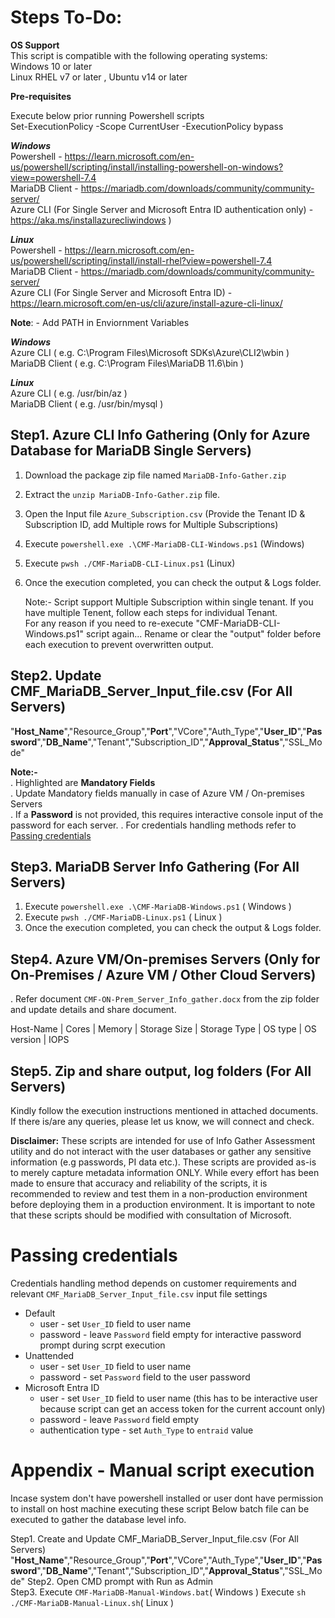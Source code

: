 # Steps To-Do:<br />

**OS Support**<br />
This script is compatible with the following operating systems:<br />
Windows 10 or later<br />
Linux RHEL v7 or later , Ubuntu v14 or later<br />

**Pre-requisites**<br />

Execute below prior running Powershell scripts<br />
Set-ExecutionPolicy -Scope CurrentUser -ExecutionPolicy bypass

***Windows***<br />
Powershell -   https://learn.microsoft.com/en-us/powershell/scripting/install/installing-powershell-on-windows?view=powershell-7.4<br /> 
MariaDB Client - https://mariadb.com/downloads/community/community-server/ <br />
Azure CLI (For Single Server and Microsoft Entra ID authentication only) - https://aka.ms/installazurecliwindows )<br /> 

***Linux***<br />
Powershell - https://learn.microsoft.com/en-us/powershell/scripting/install/install-rhel?view=powershell-7.4<br /> 
MariaDB Client - https://mariadb.com/downloads/community/community-server/ <br />
Azure CLI (For Single Server and Microsoft Entra ID) - https://learn.microsoft.com/en-us/cli/azure/install-azure-cli-linux/<br /> 

**Note**: - Add PATH in Enviornment Variables<br />

***Windows***<br />
Azure CLI  ( e.g. C:\Program Files\Microsoft SDKs\Azure\CLI2\wbin )<br />
MariaDB Client ( e.g. C:\Program Files\MariaDB 11.6\bin )<br />

***Linux***<br />
Azure CLI  ( e.g. /usr/bin/az )<br />
MariaDB Client ( e.g. /usr/bin/mysql )<br />

## Step1. Azure CLI Info Gathering (Only for Azure Database for MariaDB Single Servers)
1.	Download the package zip file named `MariaDB-Info-Gather.zip`
2.	Extract the `unzip MariaDB-Info-Gather.zip` file.
3.	Open the Input file `Azure_Subscription.csv` (Provide the Tenant ID & Subscription ID, add Multiple rows for Multiple Subscriptions)  
4.	Execute `powershell.exe .\CMF-MariaDB-CLI-Windows.ps1` (Windows)
5.  Execute `pwsh ./CMF-MariaDB-CLI-Linux.ps1` (Linux)
6.	Once the execution completed, you can check the output & Logs folder.

    Note:- Script support Multiple Subscription within single tenant. If you have multiple Tenent, follow each steps for individual Tenant.<br />
    For any reason if you need to re-execute "CMF-MariaDB-CLI-Windows.ps1" script again...
    Rename or clear the "output" folder before each execution to prevent overwritten output.

## Step2. Update CMF_MariaDB_Server_Input_file.csv (For All Servers)
"**Host_Name**","Resource_Group","**Port**","VCore","Auth_Type","**User_ID**","**Password**","**DB_Name**","Tenant","Subscription_ID","**Approval_Status**","SSL_Mode"

**Note:-**<br />
. Highlighted are **Mandatory Fields**<br />
. Update Mandatory fields manually in case of Azure VM / On-premises Servers <br />
. If a **Password** is not provided, this requires interactive console input of the password for each server. 
. For credentials handling methods refer to [Passing credentials](#passing-credentials)
<br />

## Step3. MariaDB Server Info Gathering (For All Servers)
1.	Execute `powershell.exe .\CMF-MariaDB-Windows.ps1` ( Windows )
2.  Execute `pwsh ./CMF-MariaDB-Linux.ps1` ( Linux )
3.	Once the execution completed, you can check the output & Logs folder.

## Step4. Azure VM/On-premises Servers  (Only for On-Premises / Azure VM / Other Cloud Servers)
. Refer document `CMF-ON-Prem_Server_Info_gather.docx` from the zip folder and update details and share document.<br />

Host-Name  | Cores | Memory | Storage Size | Storage Type | OS type | OS version | IOPS 

## Step5. Zip and share output, log folders (For All Servers) 
Kindly follow the execution instructions mentioned in attached documents. 
If there is/are any queries, please let us know, we will connect and check.


**Disclaimer:**
These scripts are intended for use of Info Gather Assessment utility and do not interact with the user databases or gather any sensitive information (e.g passwords, PI data etc.). 
These scripts are provided as-is to merely capture metadata information ONLY. While every effort has been made to ensure that accuracy and reliability of the scripts, 
it is recommended to review and test them in a non-production environment before deploying them in a production environment.
It is important to note that these scripts should be modified with consultation of Microsoft.


# Passing credentials
Credentials handling method depends on customer requirements and relevant `CMF_MariaDB_Server_Input_file.csv` input file settings

* Default  
    * user - set `User_ID` field to user name  
    * password - leave  `Password` field empty for interactive password prompt during scrpt execution 
* Unattended
    * user - set `User_ID` field to user name  
    * password - set `Password` field to the user password
* Microsoft Entra ID 
    * user - set `User_ID` field to user name  (this has to be interactive user because script can get an access token for the current account only)
    * password - leave  `Password` field empty 
    * authentication type - set `Auth_Type` to `entraid` value

# Appendix - Manual script execution
Incase system don't have powershell installed or user dont have permission to install on host machine executing these script
Below batch file can be executed to gather the database level info.

Step1. Create and Update CMF_MariaDB_Server_Input_file.csv (For All Servers)
"**Host_Name**","Resource_Group","**Port**","VCore","Auth_Type","**User_ID**","**Password**","**DB_Name**","Tenant","Subscription_ID","**Approval_Status**","SSL_Mode"
Step2. Open CMD prompt with Run as Admin  
Step3. Execute `CMF-MariaDB-Manual-Windows.bat`( Windows )
        Execute `sh ./CMF-MariaDB-Manual-Linux.sh`( Linux )